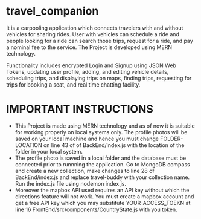 # travel_companion
It is a carpooling application which connects travelers with and without vehicles for sharing rides. User with vehicles can schedule a ride and people looking for a ride can search those trips, request for a ride, and pay a nominal fee to the service. The Project is developed using MERN technology. 

Functionality includes encrypted Login and Signup using JSON Web Tokens, updating user profile, adding, and editing vehicle details, scheduling trips, and displaying trips on maps, finding trips, requesting for trips for booking a seat, and real time chatting facility.

# IMPORTANT INSTRUCTIONS

- This Project is made using MERN technology and as of now it is suitable for working properly on local systems only. The profile photos will be saved on your local machine and hence you must change FOLDER-LOCATION on line 43 of of BackEnd/index.js with the location of the folder in your local system.
- The profile photo is saved in a local folder and the database must be connected prior to runnning the application. Go to MongoDB compass and create a new collection, make changes to line 28 of BackEnd/index.js and replace travel-buddy with your collection name. Run the index.js file using nodemon index.js.
- Moreover the mapbox API used requires an API key without which the directions feature will not work. You must create a mapbox account and get a free API key which you may substitute YOUR-ACCESS_TOEKN at line 16 FrontEnd/src/components/CountryState.js with you token.
